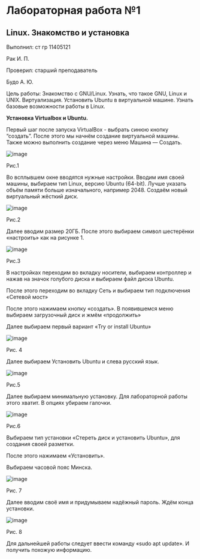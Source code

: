 # Лабораторная работа №1
## Linux. Знакомство и установка
Выполнил: ст гр 11405121

Рак И. П.

Проверил: старший преподаватель

Будо А. Ю.

Цель работы: Знакомство с GNU/Linux. Узнать, что такое GNU, Linux и UNIX. Виртуализация. Установить Ubuntu в виртуальной машине. Узнать базовые возможности работы в Linux.

**Установка Virtualbox и Ubuntu.**

Первый шаг после запуска VirtualBox - выбрать синюю кнопку “создать”. После этого мы начнём создание виртуальной машины. Также можно выполнить создание через меню Машина — Создать.

![image](https://github.com/Ivan20031982/Programming-3K-1S/assets/115215650/01c97d8d-9485-46a4-a6c0-018436f50264)

Рис.1

Во всплывшем окне вводятся нужные настройки. Вводим имя своей машины, выбираем тип Linux, версию Ubuntu (64-bit). Лучше указать объём памяти больше изначального, например 2048. Создаём новый виртуальный жёсткий диск.

![image](https://github.com/Ivan20031982/Programming-3K-1S/assets/115215650/ab8fc3eb-2ef8-4097-9244-9a55721c2582)

Рис.2

Далее вводим размер 20ГБ. После этого выбираем символ шестерёнки «настроить» как на рисунке 1. 

![image](https://github.com/Ivan20031982/Programming-3K-1S/assets/115215650/8cad839d-c390-4134-8f51-a0979ab914f2)

Рис.3

В настройках переходим во вкладку носители, выбираем контроллер и нажав на значок голубого диска и выбираем файл диска Ubuntu. 

После этого переходим во вкладку Сеть и выбираем тип подключения «Сетевой мост»

После этого нажимаем кнопку «создать». В появившемся меню выбираем загрузочный диск и жмём «продолжить»

Далее выбираем первый вариант «Try or install Ubuntu»

![image](https://github.com/Ivan20031982/Programming-3K-1S/assets/115215650/eef15999-6892-4ae3-8bc4-36002764eb41)

Рис. 4

Далее выбираем Установить Ubuntu и слева русский язык. 

![image](https://github.com/Ivan20031982/Programming-3K-1S/assets/115215650/c7470765-40a8-410d-8212-1349337faa16)

Рис.5

Далее выбираем минимальную установку. Для лабораторной работы этого хватит. В опциях убираем галочки.

![image](https://github.com/Ivan20031982/Programming-3K-1S/assets/115215650/91c2ef03-fe21-490d-96ea-0776d9e2a590)

Рис.6

Выбираем тип установки «Стереть диск и установить Ubuntu», для создания своей разметки.

После этого нажимаем «Установить».

Выбираем часовой пояс Минска.

![image](https://github.com/Ivan20031982/Programming-3K-1S/assets/115215650/7f66305f-f3ce-4e56-82f2-f769c21f081f)

Рис. 7

Далее вводим своё имя и придумываем надёжный пароль. Ждём конца установки.

![image](https://github.com/Ivan20031982/Programming-3K-1S/assets/115215650/c28d785a-f7f8-4792-97fa-1bf1b5cf6e14)

Рис. 8

Для дальнейшей работы следует ввести команду «sudo apt update». И получить похожую информацию.
